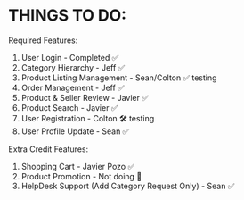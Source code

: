 # THINGS TO DO:

Required Features:

1. User Login - Completed ✅
2. Category Hierarchy - Jeff ✅
3. Product Listing Management - Sean/Colton ✅ testing
4. Order Management - Jeff ✅
5. Product & Seller Review - Javier ✅
6. Product Search - Javier ✅
7. User Registration - Colton 🛠️ testing
8. User Profile Update - Sean ✅

Extra Credit Features:

1. Shopping Cart - Javier Pozo ✅
2. Product Promotion - Not doing 🚫
3. HelpDesk Support (Add Category Request Only) - Sean ✅